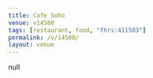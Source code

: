 ```yaml
---
title: Cafe Soho
venue: v14580
tags: [restaurant, food, "fhrs:411503"]
permalink: /v/14580/
layout: venue
---
```

null